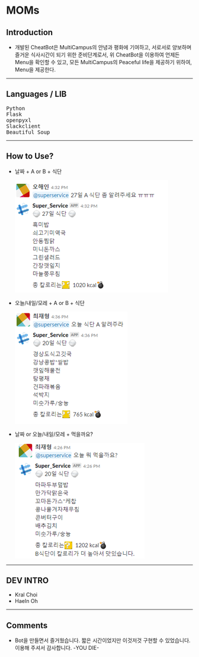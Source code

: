 # MOMs
## Introduction

* 개발된 CheatBot은 MultiCampus의 안녕과 평화에 기여하고, 서로서로 양보하며 즐거운 식사시간이 되기 위한 준비단계로서, 위 CheatBot을 이용하여 언제든 Menu을 확인할 수 있고, 모든 MultiCampus의 Peaceful life을 제공하기 위하여, Menu을 제공한다.
---
## Languages / LIB
<pre>
Python
Flask
openpyxl
Slackclient
Beautiful Soup
</pre>

---

## How to Use?

* 날짜 + A or B + 식단

    <img>![i](/picture/1.png)</img>

 * 오늘/내일/모레 + A or B + 식단

    <img>![i](/picture/3.png)</img>

 * 날짜 or 오늘/내일/모레 + 먹을까요?

    <img>![i](/picture/4.png)</img>

---
## DEV INTRO
* Kral Choi
* HaeIn Oh
  
---

## Comments
* Bot을 만들면서 즐거웠습니다. 짧은 시간이었지만 이것저것 구현할 수 있었습니다. 이용해 주셔서 감사합니다.  -YOU DIE-